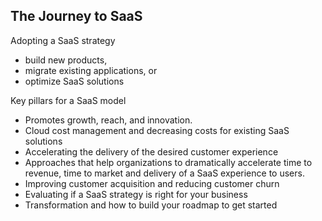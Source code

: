 
## The Journey to SaaS

Adopting a SaaS strategy  
- build new products, 
- migrate existing applications, or 
- optimize SaaS solutions

Key pillars for a SaaS model 
- Promotes growth, reach, and innovation. 
- Cloud cost management and decreasing costs for existing SaaS solutions
- Accelerating the delivery of the desired customer experience
- Approaches that help organizations to dramatically accelerate time to revenue, time to market and delivery of a SaaS experience to users.
- Improving customer acquisition and reducing customer churn
- Evaluating if a SaaS strategy is right for your business
- Transformation and how to build your roadmap to get started
